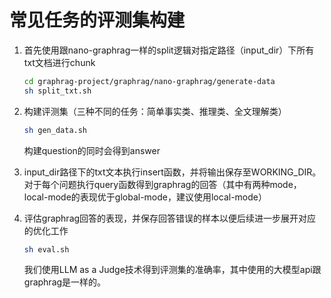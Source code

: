 # 常见任务的评测集构建
1. 首先使用跟nano-graphrag一样的split逻辑对指定路径（input_dir）下所有txt文档进行chunk
    ```bash
    cd graphrag-project/graphrag/nano-graphrag/generate-data
    sh split_txt.sh
    ```

2. 构建评测集（三种不同的任务：简单事实类、推理类、全文理解类）
    ```bash
    sh gen_data.sh
    ```
    构建question的同时会得到answer
3. input_dir路径下的txt文本执行insert函数，并将输出保存至WORKING_DIR。对于每个问题执行query函数得到graphrag的回答（其中有两种mode，local-mode的表现优于global-mode，建议使用local-mode）

4. 评估graphrag回答的表现，并保存回答错误的样本以便后续进一步展开对应的优化工作
    ```bash
    sh eval.sh
    ```
    我们使用LLM as a Judge技术得到评测集的准确率，其中使用的大模型api跟graphrag是一样的。
